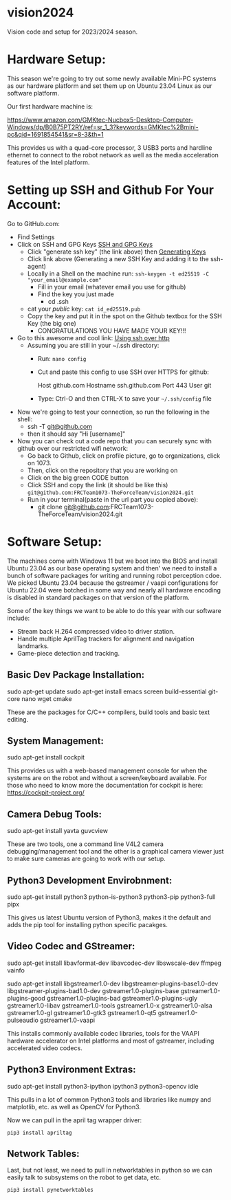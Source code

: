# vision2024
Vision code and setup for 2023/2024 season.

# Hardware Setup:

This season we're going to try out some newly available Mini-PC systems
as our hardware platform and set them up on Ubuntu 23.04 Linux as
our software platform.

Our first hardware machine is:

https://www.amazon.com/GMKtec-Nucbox5-Desktop-Computer-Windows/dp/B0B75PT2RY/ref=sr_1_3?keywords=GMKtec%2Bmini-pc&qid=1691854541&sr=8-3&th=1

This provides us with a quad-core processor, 3 USB3 ports and hardline
ethernet to connect to the robot network as well as the media
acceleration features of the Intel platform.


# Setting up SSH and Github For Your Account:
Go to GitHub.com:

- Find Settings
- Click on SSH and GPG Keys [SSH and GPG Keys](https://docs.github.com/authentication/connecting-to-github-with-ssh)
    - Click "generate ssh key" (the link above) then [Generating Keys](https://docs.github.com/en/authentication/connecting-to-github-with-ssh/generating-a-new-ssh-key-and-adding-it-to-the-ssh-agent)
    - Click link above (Generating a new SSH Key and adding it to the ssh-agent)
    - Locally in a Shell on the machine run: ``ssh-keygen -t ed25519 -C "your_email@example.com"``
      - Fill in your email (whatever email you use for github)
      - Find the key you just made 
      	- cd .ssh
	- cat your *public* key: ``cat id_ed25519.pub``
	- Copy the key and put it in the spot on the Github textbox for the SSH Key (the big one)
      - CONGRATULATIONS YOU HAVE MADE YOUR KEY!!!
- Go to this awesome and cool link: [Using ssh over http](https://docs.github.com/en/authentication/troubleshooting-ssh/using-ssh-over-the-https-port)
  -  Assuming you are still in your ~/.ssh directory:
     - Run: ``nano config``
     - Cut and paste this config to use SSH over HTTPS for github:
     
       Host github.com
           Hostname ssh.github.com
    	   Port 443
    	   User git

      - Type: Ctrl-O and then CTRL-X to save your ``~/.ssh/config`` file
- Now we're going to test your connection, so run the following in the shell:
  - ssh -T git@github.com
  - then it should say "Hi [username]"
- Now you can check out a code repo that you can securely sync with github over our restricted wifi network:
  - Go back to Github, click on profile picture, go to organizations, click on 1073.
  - Then, click on the repository that you are working on
  - Click on the big green CODE button
  - Click SSH and copy the link (it should be like this)
    ``git@github.com:FRCTeam1073-TheForceTeam/vision2024.git``
  - Run in your terminal(paste in the url part you copied above):
     - git clone git@github.com:FRCTeam1073-TheForceTeam/vision2024.git

# Software Setup:

The machines come with Windows 11 but we boot into the BIOS and
install Ubuntu 23.04 as our base operating system and then' we need to
install a bunch of software packages for writing and running robot
perception cdoe. We picked Ubuntu 23.04 because the gstreamer / vaapi
configurations for Ubuntu 22.04 were botched in some way and nearly
all hardware encoding is disabled in standard packages on that version
of the platform.

Some of the key things we want to be able to do this year with our
software include:

  - Stream back H.264 compressed video to driver station.
  - Handle multiple AprilTag trackers for alignment and navigation landmarks.
  - Game-piece detection and tracking.

## Basic Dev Package Installation:

   sudo apt-get update
   sudo apt-get install emacs screen build-essential git-core nano wget cmake


These are the packages for C/C++ compilers, build tools and basic text editing.

## System Management:

   sudo apt-get install cockpit

This provides us with a web-based management console for when the
systems are on the robot and without a screen/keyboard available. For
those who need to know more the documentation for cockpit is here:
https://cockpit-project.org/


## Camera Debug Tools:

   sudo apt-get install yavta guvcview

These are two tools, one a command line V4L2 camera
debugging/management tool and the other is a graphical camera viewer
just to make sure cameras are going to work with our setup.

## Python3 Development Envirobnment:

   sudo apt-get install python3 python-is-python3 python3-pip python3-full pipx

This gives us latest Ubuntu version of Python3, makes it the default
and adds the pip tool for installing python specific pacakges.

## Video Codec and GStreamer:

   sudo apt-get install libavformat-dev libavcodec-dev libswscale-dev ffmpeg
   vainfo

   sudo apt-get install libgstreamer1.0-dev libgstreamer-plugins-base1.0-dev libgstreamer-plugins-bad1.0-dev gstreamer1.0-plugins-base gstreamer1.0-plugins-good gstreamer1.0-plugins-bad gstreamer1.0-plugins-ugly gstreamer1.0-libav gstreamer1.0-tools gstreamer1.0-x gstreamer1.0-alsa gstreamer1.0-gl gstreamer1.0-gtk3 gstreamer1.0-qt5 gstreamer1.0-pulseaudio gstreamer1.0-vaapi


This installs commonly available codec libraries, tools for the VAAPI
hardware accelerator on Intel platforms and most of gstreamer,
including accelerated video codecs.

## Python3 Environment Extras:

   sudo apt-get install python3-ipython ipython3 python3-opencv idle

This pulls in a lot of common Python3 tools and libraries like numpy
and matplotlib, etc. as well as OpenCV for Python3.

Now we can pull in the april tag wrapper driver:

    pip3 install apriltag

## Network Tables:

Last, but not least, we need to pull in networktables in python so we
can easily talk to subsystems on the robot to get data, etc.

    pip3 install pynetworktables
